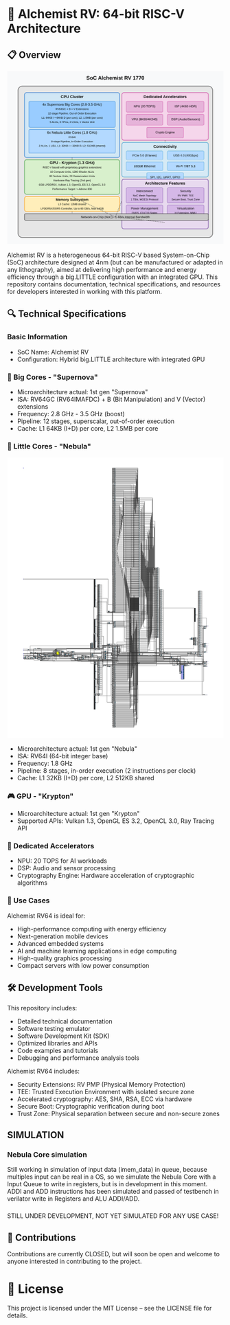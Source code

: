 # 🧪 Alchemist RV: 64-bit RISC-V Architecture

## 📋 Overview
![SoC Alchemist RV](./img/alchemist_soc_architecture.svg)

Alchemist RV is a heterogeneous 64-bit RISC-V based System-on-Chip (SoC) architecture designed at 4nm (but can be manufactured or adapted in any lithography), aimed at delivering high performance and energy efficiency through a big.LITTLE configuration with an integrated GPU. This repository contains documentation, technical specifications, and resources for developers interested in working with this platform.

## 🔍 Technical Specifications
### Basic Information
- SoC Name: Alchemist RV  
- Configuration: Hybrid big.LITTLE architecture with integrated GPU

### 🌟 Big Cores - "Supernova"
- Microarchitecture actual: 1st gen "Supernova" 
- ISA: RV64GC (RV64IMAFDC) + B (Bit Manipulation) and V (Vector) extensions  
- Frequency: 2.8 GHz - 3.5 GHz (boost)  
- Pipeline: 12 stages, superscalar, out-of-order execution  
- Cache: L1 64KB (I+D) per core, L2 1.5MB per core

### 💫 Little Cores - "Nebula"
![RTL Nebula Core](./img/nebula_core_RTLView_page-0001.jpg)
- Microarchitecture actual: 1st gen "Nebula" 
- ISA: RV64I (64-bit integer base)  
- Frequency: 1.8 GHz  
- Pipeline: 8 stages, in-order execution (2 instructions per clock)
- Cache: L1 32KB (I+D) per core, L2 512KB shared

### 🎮 GPU - "Krypton"
- Microarchitecture actual: 1st gen "Krypton"
- Supported APIs: Vulkan 1.3, OpenGL ES 3.2, OpenCL 3.0, Ray Tracing API

### 🧠 Dedicated Accelerators
- NPU: 20 TOPS for AI workloads  
- DSP: Audio and sensor processing  
- Cryptography Engine: Hardware acceleration of cryptographic algorithms

### 🚀 Use Cases
Alchemist RV64 is ideal for:
- High-performance computing with energy efficiency  
- Next-generation mobile devices  
- Advanced embedded systems  
- AI and machine learning applications in edge computing  
- High-quality graphics processing  
- Compact servers with low power consumption

## 🛠 Development Tools
This repository includes:
- Detailed technical documentation  
- Software testing emulator  
- Software Development Kit (SDK)  
- Optimized libraries and APIs  
- Code examples and tutorials  
- Debugging and performance analysis tools

Alchemist RV64 includes:
- Security Extensions: RV PMP (Physical Memory Protection)  
- TEE: Trusted Execution Environment with isolated secure zone  
- Accelerated cryptography: AES, SHA, RSA, ECC via hardware  
- Secure Boot: Cryptographic verification during boot  
- Trust Zone: Physical separation between secure and non-secure zones

## SIMULATION
### Nebula Core simulation
Still working in simulation of input data (imem_data) in queue, because multiples input can be real in a OS, so we simulate the Nebula Core with a Input Queue to write in registers, but is in development in this moment.
ADDI and ADD instructions has been simulated and passed of testbench in verilator write in Registers and ALU ADDI/ADD.
### 
STILL UNDER DEVELOPMENT, NOT YET SIMULATED FOR ANY USE CASE!

## 👥 Contributions
Contributions are currently CLOSED, but will soon be open and welcome to anyone interested in contributing to the project.

# 📄 License
This project is licensed under the MIT License – see the LICENSE file for details.
